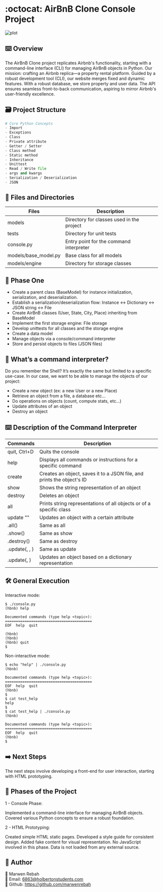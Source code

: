 # :octocat: AirBnB Clone Console Project

![plot](https://repository-images.githubusercontent.com/520549705/a67ad5ce-2374-4762-a985-4967eafb5912)

## ⌨️ Overview 

The AirBnB Clone project replicates Airbnb's functionality, starting with a command-line interface (CLI) for managing AirBnB objects in Python.
Our mission: crafting an Airbnb replica—a property rental platform. Guided by a robust development tool (CLI), our website merges fixed and dynamic features. With a robust database, we store property and user data. The API ensures seamless front-to-back communication, aspiring to mirror Airbnb's user-friendly excellence.

## 🗃️ Project Structure 

```python
# Core Python Concepts
- Import
- Exceptions
- Class
- Private attribute
- Getter / Setter
- Class method
- Static method
- Inheritance
- Unittest
- Read / Write file
- args and kwargs
- Serialization / Deserialization
- JSON
```
## 📁 Files and Directories 
| Files               | Description                               |
|---------------------|-------------------------------------------|
| models              | Directory for classes used in the project |
| tests               | Directory for unit tests                   |
| console.py          | Entry point for the command interpreter   |
| models/base_model.py| Base class for all models                  |
| models/engine       | Directory for storage classes              |

## 📝 Phase One 

- Create a parent class (BaseModel) for instance initialization, serialization, and deserialization.
- Establish a serialization/deserialization flow: Instance <-> Dictionary <-> JSON string <-> File
- Create AirBnB classes (User, State, City, Place) inheriting from BaseModel
- Implement the first storage engine: File storage
- Develop unittests for all classes and the storage engine
- Create a data model
- Manage objects via a console/command interpreter
- Store and persist objects to files (JSON files)

## 🔎 What’s a command interpreter?
Do you remember the Shell? It’s exactly the same but limited to a specific use-case. In our case, we want to be able to manage the objects of our project:

- Create a new object (ex: a new User or a new Place)
- Retrieve an object from a file, a database etc…
- Do operations on objects (count, compute stats, etc…)
- Update attributes of an object
- Destroy an object

## ⌨️ Description of the Command Interpreter 

Commands | Description
---------|-------------
quit, Ctrl+D | Quits the console
help <command> | Displays all commands or instructions for a specific command
create <class> | Creates an object, saves it to a JSON file, and prints the object's ID
show <class> <ID> | Shows the string representation of an object
destroy <class> <ID> | Deletes an object
all <class> | Prints string representations of all objects or of a specific class
update <class> <id> <attribute name> "<attribute value>" | Updates an object with a certain attribute
<class>.all() | Same as all <class>
<class>.show(<ID>) | Same as show <class> <ID>
<class>.destroy(<ID>) | Same as destroy <class> <ID>
<class>.update(<ID>, <attribute name>, <attribute value>) | Same as update <class> <ID> <attribute name> <attribute value>
<class>.update(<ID>, <dictionary representation>) | Updates an object based on a dictionary representation

## 🛠️ General Execution 

Interactive mode:

``` 
$ ./console.py
(hbnb) help

Documented commands (type help <topic>):
========================================
EOF  help  quit

(hbnb) 
(hbnb) 
(hbnb) quit
$

```

Non-interactive mode:

```
$ echo "help" | ./console.py
(hbnb)

Documented commands (type help <topic>):
========================================
EOF  help  quit
(hbnb) 
$
$ cat test_help
help
$
$ cat test_help | ./console.py
(hbnb)

Documented commands (type help <topic>):
========================================
EOF  help  quit
(hbnb) 
$
```

## ➡️ Next Steps 
The next steps involve developing a front-end for user interaction, starting with HTML prototyping.

## 🚀 Phases of the Project 

1 - Console Phase:

Implemented a command-line interface for managing AirBnB objects.
Covered various Python concepts to ensure a robust foundation.

2 - HTML Prototyping:

Created simple HTML static pages.
Developed a style guide for consistent design.
Added fake content for visual representation.
No JavaScript involved in this phase.
Data is not loaded from any external source.

## 👥 Author
🚀 Marwen Rebah<br>
📧 Email: 6863@holbertonstudents.com<br>
👻 Github: https://github.com/marwenrebah